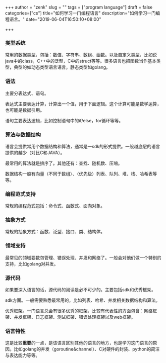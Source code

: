 +++
author = "zenk"
slug = ""
tags = ["program language"]
draft = false
categories=["cs"]
title="如何学习一门编程语言"
description="如何学习一门编程语言。"
date="2019-06-04T16:50:10+08:00"

+++

### 类型系统

常用的数据类型，包括：数值、字符串、数组、函数。以及自定义类型，比如说java中的class，C++中的泛型，C中的struct等等。很多语言也把函数当作基本类型，典型的如动态类型语言语言，静态类型如golang。

### 语法

主要分表达式、语句。

表达式主要表达计算，计算出一个值，用于下面逻辑。这个计算可能是数学运算，也可能是数据引用。

语句主要表达逻辑，比如控制语句中的if/else，for循环等等。

### 算法与数据结构

语言会提供常用个数据结构和算法，通常是一sdk的形式提供。一般越底层的语言提供的越少（对比C和JAVA）。

最常用的算法就是排序了。其他还有：查找、随机数、压缩。

数据结构一般有向量（不同于数组）、（优先级）列表、队列、堆、栈、哈希表等等。

### 编程范式支持

常规的编程范式包括：命令式、函数式、面向对象。

### 抽象方式

常规的抽象方式：函数、泛型、接口、类、结构体。

### 领域支持

最常见的领域要数包管理、错误处理、并发和网络了。一般会对他们做一个特别的支持，比如golang对并发。

### 源代码

如果要深入语言的话，源代码的阅读是必不可少的。主要包括sdk和优秀框架。

sdk方面。一般需要熟悉最常用的，比如列表、哈希、并发相关数据结构和算法。

优秀框架。一门语言总会有很多优秀的框架，比较有代表性的方面包含：网络框架、并发框架、日志框架、测试框架、错误处理框架以及web框架。

### 语言特性

这是比较**重要**的一点，是该语言区别其他的语言的地方，也是学习这门语言的原因。比如golang的并发（goroutine&channel）、C对硬件的封装、python的简洁与表达能力等等。
